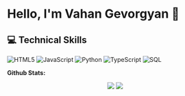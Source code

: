 # Hello, I'm Vahan Gevorgyan 👋

## 💻 Technical Skills

![HTML5](https://img.shields.io/badge/-HTML5-000000?style=flat&logo=HTML5)
![JavaScript](https://img.shields.io/badge/-JavaScript-000000?style=flat&logo=javascript)
![Python](https://img.shields.io/badge/-Python-000000?style=flat&logo=python)
![TypeScript](https://img.shields.io/badge/-TypeScript-000000?style=flat&logo=typescript&logoColor=007ACC)
![SQL](https://img.shields.io/badge/-SQL-000000?style=flat&logo=MySQL)


**Github Stats:**

<p align="center">
  <img src="https://github-readme-stats.vercel.app/api?username=nextnescafe&hide=stars&show_icons=true&theme=dracula&line_height=32">
  <img src="https://github-readme-stats.vercel.app/api/top-langs/?username=nextnescafe&count_private=true&theme=dracula">
</p>



<!---
nextnescafe/nextnescafe is a ✨ special ✨ repository because its `README.md` (this file) appears on your GitHub profile.
You can click the Preview link to take a look at your changes.
--->
